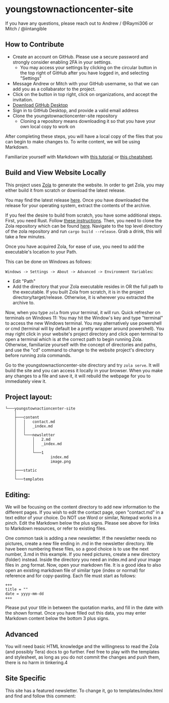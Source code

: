 # youngstownactioncenter-site
If you have any questions, please reach out to Andrew / @Raymi306 or Mitch / @iintangible
## How to Contribute
- Create an account on GitHub. Please use a secure password and strongly consider enabling 2FA in your settings.
  - You may access your settings by clicking on the circular button in the top right of GitHub after you have logged in, and selecting "Settings"
- Message Andrew or Mitch with your GitHub username, so that we can add you as a collabarator to the project.
- Click on the button in top right, click on organizations, and accept the invitation.
- [Download GitHub Desktop](https://desktop.github.com/)
- Sign in to GitHub Desktop, and provide a valid email address
- Clone the youngstownactioncenter-site repository
  - Cloning a repository means downloading it so that you have your own local copy to work on

After completing these steps, you will have a local copy of the files that you can begin to make changes to.
To write content, we will be using Markdown.

Familiarize yourself with Markdown with [this tutorial](https://www.markdowntutorial.com/) or [this cheatsheet](https://www.markdownguide.org/cheat-sheet/).

## Build and View Website Locally
This project uses [Zola](https://www.getzola.org/) to generate the website.
In order to get Zola, you may either build it from scratch or download the latest release.

You may find the latest release [here](https://github.com/getzola/zola/releases).
Once you have downloaded the release for your operating system, extract the contents of the archive.

If you feel the desire to build from scratch, you have some additional steps.
First, you need Rust. Follow [these instructions](https://www.rust-lang.org/learn/get-started).
Then, you need to clone the Zola repository which can be found [here](https://github.com/getzola/zola).
Navigate to the top level directory of the zola repository and run `cargo build --release`.
Grab a drink, this will take a few minutes.

Once you have acquired Zola, for ease of use, you need to add the executable's location to your Path.

This can be done on Windows as follows:

`Windows -> Settings -> About -> Advanced -> Environment Variables`:
- Edit "Path"
- Add the directory that your Zola executable resides in OR the full path to the executable.
If you built Zola from scratch, it is in the project directory/target/release.
Otherwise, it is wherever you extracted the archive to.

Now, when you type `zola` from your terminal, it will run.
Quick refresher on terminals on Windows 11:
You may hit the Window's key and type "terminal" to access the new Windows terminal.
You may alternatively use powershell or cmd (terminal will by default be a pretty wrapper around powershell).
You may right click in your website's project directory and click open terminal to open a terminal which is at the correct path to begin running Zola.
Otherwise, familiarize yourself with the concept of directories and paths, and use the "cd" command to change to the website project's directory before running zola commands.

Go to the youngstownactioncenter-site directory and try `zola serve`.
It will build the site and you can access it locally in your browser.
When you make any changes to a file and save it, it will rebuild the webpage for you to immediately view it.

## Project layout:
```
└───youngstownactioncenter-site
    │
    ├───content
    │   │   contact.md
    │   │   _index.md
    │   │
    │   └───newsletter
    │       │   2.md
    │       │   _index.md
    │       │
    │       └───1
    │               index.md
    │               image.png
    │
    ├───static
    │
    └───templates
```
## Editing:
We will be focusing on the content directory to add new information to the different pages.
If you wish to edit the contact page, open "contact.md" in a text editor of your choice.
Do NOT use Word or similar, Notepad works in a pinch.
Edit the Markdown below the plus signs.
Please see above for links to Markdown resources, or refer to existing files.


One common task is adding a new newsletter.
If the newsletter needs no pictures, create a new file ending in .md in the newsletter directory.
We have been numbering these files, so a good choice is to use the next number, 3.md in this example.
If you need pictures, create a new directory (folder) instead.
Inside the directory you need an index.md and your image files in .png format.
Now, open your markdown file. It is a good idea to also open an existing markdown file of similar type (index or normal) for reference and for copy-pasting.
Each file must start as follows:
```
+++
title = ""
date = yyyy-mm-dd
+++
```
Please put your title in between the quotation marks, and fill in the date with the shown format.
Once you have filled out this data, you may enter Markdown content below the bottom 3 plus signs.


## Advanced
You will need basic HTML knowledge and the willingness to read the Zola (and possibly Tera) docs to go further.
Feel free to play with the templates and stylesheet, as long as you do not commit the changes and push them, there is no harm in tinkering.4

## Site Specific
This site has a featured newsletter.
To change it, go to templates/index.html and find and follow this comment:
<!--Change the path here to set a different featured newsletter-->
